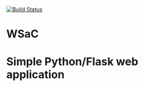 [![Build Status](https://travis-ci.org/gabrielw33/WSaC.svg?branch=master)](https://travis-ci.org/gabrielw33/WSaC)

# WSaC
# Simple Python/Flask web application
